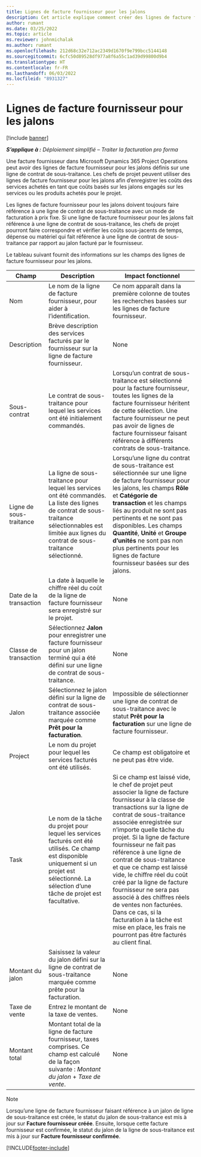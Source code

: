 ```yaml
---
title: Lignes de facture fournisseur pour les jalons
description: Cet article explique comment créer des lignes de facture fournisseur pour les jalons d’un contrat de sous-traitance.
author: rumant
ms.date: 03/25/2022
ms.topic: article
ms.reviewer: johnmichalak
ms.author: rumant
ms.openlocfilehash: 212d68c32e712ac2349d1670f9e799bcc5144148
ms.sourcegitcommit: 6cfc50d89528df977a8f6a55c1ad39d99800d9b4
ms.translationtype: HT
ms.contentlocale: fr-FR
ms.lasthandoff: 06/03/2022
ms.locfileid: "8931327"
---
```

# <a name="vendor-invoice-lines-for-milestones"></a>Lignes de facture fournisseur pour les jalons

[!include [banner](../../includes/dataverse-preview.md)]

_**S’applique à :** Déploiement simplifié – Traiter la facturation pro forma_

Une facture fournisseur dans Microsoft Dynamics 365 Project Operations peut avoir des lignes de facture fournisseur pour les jalons définis sur une ligne de contrat de sous-traitance. Les chefs de projet peuvent utiliser des lignes de facture fournisseur pour les jalons afin d’enregistrer les coûts des services achetés en tant que coûts basés sur les jalons engagés sur les services ou les produits achetés pour le projet.

Les lignes de facture fournisseur pour les jalons doivent toujours faire référence à une ligne de contrat de sous-traitance avec un mode de facturation à prix fixe. Si une ligne de facture fournisseur pour les jalons fait référence à une ligne de contrat de sous-traitance, les chefs de projet pourront faire correspondre et vérifier les coûts sous-jacents de temps, dépense ou matériel qui fait référence à une ligne de contrat de sous-traitance par rapport au jalon facturé par le fournisseur.

Le tableau suivant fournit des informations sur les champs des lignes de facture fournisseur pour les jalons.

| Champ | Description | Impact fonctionnel |
| --- | --- | --- |
| Nom  | Le nom de la ligne de facture fournisseur, pour aider à l’identification. | Ce nom apparaît dans la première colonne de toutes les recherches basées sur les lignes de facture fournisseur. |
| Description | Brève description des services facturés par le fournisseur sur la ligne de facture fournisseur. | None |
| Sous-contrat | Le contrat de sous-traitance pour lequel les services ont été initialement commandés. | Lorsqu’un contrat de sous-traitance est sélectionné pour la facture fournisseur, toutes les lignes de la facture fournisseur héritent de cette sélection. Une facture fournisseur ne peut pas avoir de lignes de facture fournisseur faisant référence à différents contrats de sous-traitance. |
| Ligne de sous-traitance | La ligne de sous-traitance pour lequel les services ont été commandés. La liste des lignes de contrat de sous-traitance sélectionnables est limitée aux lignes du contrat de sous-traitance sélectionné. | Lorsqu’une ligne du contrat de sous-traitance est sélectionnée sur une ligne de facture fournisseur pour les jalons, les champs **Rôle** et **Catégorie de transaction** et les champs liés au produit ne sont pas pertinents et ne sont pas disponibles. Les champs **Quantité**, **Unité** et **Groupe d’unités** ne sont pas non plus pertinents pour les lignes de facture fournisseur basées sur des jalons. |
| Date de la transaction | La date à laquelle le chiffre réel du coût de la ligne de facture fournisseur sera enregistré sur le projet. | None |
| Classe de transaction | Sélectionnez **Jalon** pour enregistrer une facture fournisseur pour un jalon terminé qui a été défini sur une ligne de contrat de sous-traitance. | None |
| Jalon | Sélectionnez le jalon défini sur la ligne de contrat de sous-traitance associée marquée comme **Prêt pour la facturation**. | Impossible de sélectionner une ligne de contrat de sous-traitance avec le statut **Prêt pour la facturation** sur une ligne de facture fournisseur. |
| Project | Le nom du projet pour lequel les services facturés ont été utilisés. | Ce champ est obligatoire et ne peut pas être vide. |
| Task | Le nom de la tâche du projet pour lequel les services facturés ont été utilisés. Ce champ est disponible uniquement si un projet est sélectionné. La sélection d’une tâche de projet est facultative. | Si ce champ est laissé vide, le chef de projet peut associer la ligne de facture fournisseur à la classe de transactions sur la ligne de contrat de sous-traitance associée enregistrée sur n’importe quelle tâche du projet. Si la ligne de facture fournisseur ne fait pas référence à une ligne de contrat de sous-traitance et que ce champ est laissé vide, le chiffre réel du coût créé par la ligne de facture fournisseur ne sera pas associé à des chiffres réels de ventes non facturées. Dans ce cas, si la facturation à la tâche est mise en place, les frais ne pourront pas être facturés au client final. |
| Montant du jalon | Saisissez la valeur du jalon défini sur la ligne de contrat de sous-traitance marquée comme prête pour la facturation. | None |
| Taxe de vente | Entrez le montant de la taxe de ventes. | None |
| Montant total | Montant total de la ligne de facture fournisseur, taxes comprises. Ce champ est calculé de la façon suivante : *Montant du jalon* + *Taxe de vente*. | None |

> [!NOTE]
> Lorsqu’une ligne de facture fournisseur faisant référence à un jalon de ligne de sous-traitance est créée, le statut du jalon de sous-traitance est mis à jour sur **Facture fournisseur créée**. Ensuite, lorsque cette facture fournisseur est confirmée, le statut du jalon de la ligne de sous-traitance est mis à jour sur **Facture fournisseur confirmée**.

[!INCLUDE[footer-include](../../includes/footer-banner.md)]
